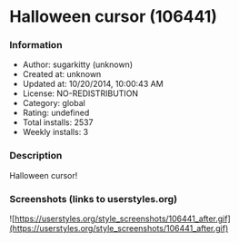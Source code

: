 # Halloween cursor (106441)

### Information
- Author: sugarkitty (unknown)
- Created at: unknown
- Updated at: 10/20/2014, 10:00:43 AM
- License: NO-REDISTRIBUTION
- Category: global
- Rating: undefined
- Total installs: 2537
- Weekly installs: 3


### Description
Halloween cursor!


### Screenshots (links to userstyles.org)
![https://userstyles.org/style_screenshots/106441_after.gif](https://userstyles.org/style_screenshots/106441_after.gif)



